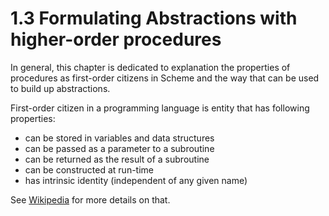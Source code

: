 # 1.3 Formulating Abstractions with higher-order procedures

In general, this chapter is dedicated to explanation the properties of
procedures as first-order citizens in Scheme and the way that can be
used to build up abstractions.

First-order citizen in a programming language is entity that has
following properties:

* can be stored in variables and data structures
* can be passed as a parameter to a subroutine
* can be returned as the result of a subroutine
* can be constructed at run-time
* has intrinsic identity (independent of any given name)

See [Wikipedia](http://en.wikipedia.org/wiki/First-class_object) for
more details on that.
